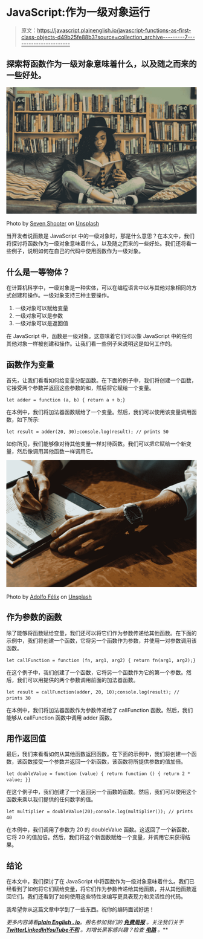 # JavaScript:作为一级对象运行

> 原文：<https://javascript.plainenglish.io/javascript-functions-as-first-class-objects-d49b25fe88b3?source=collection_archive---------7----------------------->

## 探索将函数作为一级对象意味着什么，以及随之而来的一些好处。

![](img/dd4a1bb7b789464e0ee47136e3bcceca.png)

Photo by [Seven Shooter](https://unsplash.com/@sevenshooterimage?utm_source=medium&utm_medium=referral) on [Unsplash](https://unsplash.com?utm_source=medium&utm_medium=referral)

当开发者说函数是 JavaScript 中的一级对象时，那是什么意思？在本文中，我们将探讨将函数作为一级对象意味着什么，以及随之而来的一些好处。我们还将看一些例子，说明如何在自己的代码中使用函数作为一级对象。

## 什么是一等物体？

在计算机科学中，一级对象是一种实体，可以在编程语言中以与其他对象相同的方式创建和操作。一级对象支持三种主要操作。

1.  一级对象可以赋给变量
2.  一级对象可以是参数
3.  一级对象可以是返回值

在 JavaScript 中，函数是一级对象。这意味着它们可以像 JavaScript 中的任何其他对象一样被创建和操作。让我们看一些例子来说明这是如何工作的。

## 函数作为变量

首先，让我们看看如何给变量分配函数。在下面的例子中，我们将创建一个函数，它接受两个参数并返回这些参数的和，然后将它赋给一个变量。

```
let adder = function (a, b) { return a + b;}
```

在本例中，我们将加法器函数赋给了一个变量。然后，我们可以使用该变量调用函数，如下所示:

```
let result = adder(20, 30);console.log(result); // prints 50
```

如你所见，我们能够像对待其他变量一样对待函数。我们可以把它赋给一个新变量，然后像调用其他函数一样调用它。

![](img/c2ece5ead1d7d76cf5b0d714ed655cd5.png)

Photo by [Adolfo Félix](https://unsplash.com/@adolfofelix?utm_source=medium&utm_medium=referral) on [Unsplash](https://unsplash.com?utm_source=medium&utm_medium=referral)

## 作为参数的函数

除了能够将函数赋给变量，我们还可以将它们作为参数传递给其他函数。在下面的示例中，我们将创建一个函数，它将另一个函数作为参数，并使用一对参数调用该函数。

```
let callFunction = function (fn, arg1, arg2) { return fn(arg1, arg2);}
```

在这个例子中，我们创建了一个函数，它将另一个函数作为它的第一个参数。然后，我们可以用提供的两个参数调用前面的加法器函数。

```
let result = callFunction(adder, 20, 10);console.log(result); // prints 30
```

在本例中，我们将加法器函数作为参数传递给了 callFunction 函数。然后，我们能够从 callFunction 函数中调用 adder 函数。

## 用作返回值

最后，我们来看看如何从其他函数返回函数。在下面的示例中，我们将创建一个函数，该函数接受一个参数并返回一个新函数，该函数将所提供参数的值加倍。

```
let doubleValue = function (value) { return function () { return 2 * value; }}
```

在这个例子中，我们创建了一个返回另一个函数的函数。然后，我们可以使用这个函数来乘以我们提供的任何数字的值。

```
let multiplier = doubleValue(20);console.log(multiplier()); // prints 40
```

在本例中，我们调用了参数为 20 的 doubleValue 函数。这返回了一个新函数，它将 20 的值加倍。然后，我们将这个新函数赋给一个变量，并调用它来获得结果。

## 结论

在本文中，我们探讨了在 JavaScript 中将函数作为一级对象意味着什么。我们已经看到了如何将它们赋给变量，将它们作为参数传递给其他函数，并从其他函数返回它们。我们还看到了如何使用这些特性来编写更具表现力和灵活性的代码。

我希望你从这篇文章中学到了一些东西。祝你的编码面试好运！

*更多内容请看*[***plain English . io***](https://plainenglish.io/)*。报名参加我们的* [***免费周报***](http://newsletter.plainenglish.io/) *。关注我们关于*[***Twitter***](https://twitter.com/inPlainEngHQ)[***LinkedIn***](https://www.linkedin.com/company/inplainenglish/)*[***YouTube***](https://www.youtube.com/channel/UCtipWUghju290NWcn8jhyAw)*[***不和***](https://discord.gg/GtDtUAvyhW) *。对增长黑客感兴趣？检查* [***电路***](https://circuit.ooo/) *。***